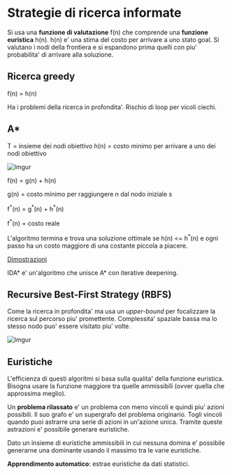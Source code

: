 # Strategie di ricerca informate

Si usa una **funzione di valutazione** f(n) che comprende una **funzione euristica** h(n). h(n) e' una stima del costo per arrivare a uno stato goal. Si valutano i nodi della frontiera e si espandono prima quelli con piu' probabilita' di arrivare alla soluzione.

## Ricerca greedy

f(n) = h(n)

Ha i problemi della ricerca in profondita'. Rischio di loop per vicoli ciechi.

## A*

T = insieme dei nodi obiettivo
h(n) = costo minimo per arrivare a uno dei nodi obiettivo

![Imgur](https://i.imgur.com/DgVQMYF.png)

f(n) = g(n) + h(n)

g(n) = costo minimo per raggiungere n dal nodo iniziale s

f<sup>\*</sup>(n) = g<sup>\*</sup>(n) + h<sup>*</sup>(n)

f<sup>*</sup>(n) = costo reale

L'algoritmo termina e trova una soluzione ottimale se h(n) <= h<sup>*</sup>(n) e ogni passo ha un costo maggiore di una costante piccola a piacere.

[Dimostrazioni](https://informatica.i-learn.unito.it/pluginfile.php/180252/mod_resource/content/1/3_ricerca_informata-23-73.pdf)

IDA\* e' un'algoritmo che unisce A* con iterative deepening.

## Recursive Best-First Strategy (RBFS)

Come la ricerca in profondita' ma usa un *upper-bound* per focalizzare la ricerca sul percorso piu' promettente. Complessita' spaziale bassa ma lo stesso nodo puo' essere visitato piu' volte.

![Imgur](https://i.imgur.com/Qh7TCGW.png)

## Euristiche

L'efficienza di questi algoritmi si basa sulla qualita' della funzione euristica. Bisogna usare la funzione maggiore tra quelle ammissibili (ovver quella che approssima meglio).

Un **problema rilassato** e' un problema con meno vincoli e quindi piu' azioni possibili. Il suo grafo e' un supergrafo del problema originario. Togli vincoli quando puoi astrarre una serie di azioni in un'azione unica. Tramite queste astrazioni e' possibile generare euristiche.

Dato un insieme di euristiche ammissibili in cui nessuna domina e' possibile generarne una dominante usando il massimo tra le varie euristiche.

**Apprendimento automatico**: estrae euristiche da dati statistici.
